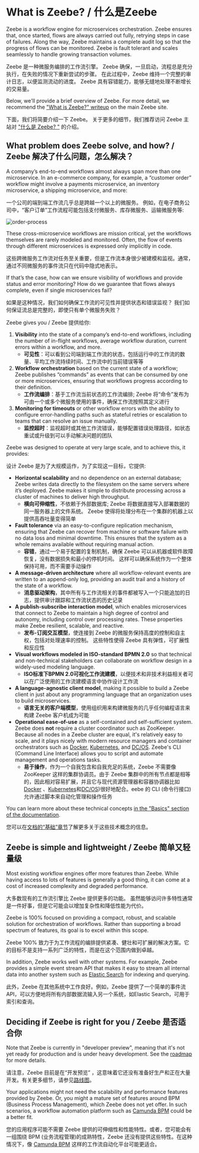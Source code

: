 # What is Zeebe? / 什么是Zeebe

Zeebe is a workflow engine for microservices orchestration. Zeebe ensures that, once started, flows are always carried out fully, retrying steps in case of failures. Along the way, Zeebe maintains a complete audit log so that the progress of flows can be monitored. Zeebe is fault tolerant and scales seamlessly to handle growing transaction volumes.

Zeebe 是一种微服务编排的工作流引擎。 Zeebe 确保，一旦启动，流程总是充分执行，在失败的情况下重新尝试的步骤。 在此过程中，Zeebe 维持一个完整的审计日志，以便监测流动的进度。 Zeebe 具有容错能力，能够无缝地处理不断增长的交易量。

Below, we'll provide a brief overview of Zeebe. For more detail, we recommend the ["What is Zeebe?" writeup](https://zeebe.io/what-is-zeebe) on the main Zeebe site.

下面，我们将简要介绍一下 Zeebe。 关于更多的细节，我们推荐访问 Zeebe 主站对 ["什么是 Zeebe? "](https://zeebe.io/what-is-zeebe) 的介绍。

## What problem does Zeebe solve, and how? / Zeebe 解决了什么问题，怎么解决？
A company’s end-to-end workflows almost always span more than one microservice. In an e-commerce company, for example, a “customer order” workflow might involve a payments microservice, an inventory microservice, a shipping microservice, and more:

一个公司的端到端工作流几乎总是跨越一个以上的微服务。 例如，在电子商务公司中，“客户订单”工作流程可能包括支付微服务、库存微服务、运输微服务等:

![order-process](/introduction/order-process.png)

These cross-microservice workflows are mission critical, yet the workflows themselves are rarely modeled and monitored. Often, the flow of events through different microservices is expressed only implicitly in code.

这些跨微服务工作流对任务至关重要，但是工作流本身很少被建模和监视。通常，通过不同微服务的事件流只在代码中隐式地表示。

If that’s the case, how can we ensure visibility of workflows and provide status and error monitoring? How do we guarantee that flows always complete, even if single microservices fail?

如果是这种情况，我们如何确保工作流的可见性并提供状态和错误监视？ 我们如何保证流总是完整的，即使只有单个微服务失败？

Zeebe gives you / Zeebe 提供给你:

1. **Visibility** into the state of a company’s end-to-end workflows, including the number of in-flight workflows, average workflow duration, current errors within a workflow, and more.
    - **可见性**：可以看到公司端到端工作流的状态，包括运行中的工作流的数量、平均工作流持续时间、工作流中的当前错误等等
2. **Workflow orchestration** based on the current state of a workflow; Zeebe publishes “commands” as events that can be consumed by one or more microservices, ensuring that workflows progress according to their definition.
    - **工作流编排**：基于工作流当前状态的工作流编排; Zeebe 将“命令”发布为可由一个或多个微服务使用的事件，确保工作流按照其定义进行
3. **Monitoring for timeouts** or other workflow errors with the ability to configure error-handling paths such as stateful retries or escalation to teams that can resolve an issue manually.
    - **监控超时**：监视超时或其他工作流错误，能够配置错误处理路径，如状态重试或升级到可以手动解决问题的团队

Zeebe was designed to operate at very large scale, and to achieve this, it provides:

设计 Zeebe 是为了大规模运作，为了实现这一目标，它提供:

* **Horizontal scalability** and no dependence on an external database; Zeebe writes data directly to the filesystem on the same servers where it’s deployed. Zeebe makes it simple to distribute processing across a cluster of machines to deliver high throughput.
    - **横向可伸缩性**，不依赖于外部数据库; Zeebe 将数据直接写入部署数据的同一服务器上的文件系统。 Zeebe 使得将处理分布在一个集群的机器上以提供高吞吐量变得简单
* **Fault tolerance** via an easy-to-configure replication mechanism, ensuring that Zeebe can recover from machine or software failure with no data loss and minimal downtime. This ensures that the system as a whole remains available without requiring manual action.
    - **容错**，通过一个易于配置的复制机制，确保 Zeebe 可以从机器或软件故障恢复，没有数据损失和最小的停机时间。 这样可以确保系统作为一个整体保持可用，而不需要手动操作
* **A message-driven architecture** where all workflow-relevant events are written to an append-only log, providing an audit trail and a history of the state of a workflow.
    - **消息驱动架构**，其中所有与工作流相关的事件都被写入一个只能追加的日志，提供审计跟踪和工作流状态的历史记录
* **A publish-subscribe interaction model**, which enables microservices that connect to Zeebe to maintain a high degree of control and autonomy, including control over processing rates. These properties make Zeebe resilient, scalable, and reactive.
    - **发布-订阅交互模型**，使连接到 Zeebe 的微服务保持高度的控制和自主权，包括对处理速率的控制。 这些特性使得 Zeebe 具有弹性，可扩展性和反应性
* **Visual workflows modeled in ISO-standard BPMN 2.0** so that technical and non-technical stakeholders can collaborate on workflow design in a widely-used modeling language.
    - **ISO标准下BPMN 2.0可视化工作流建模**，以便技术和非技术利益相关者可以在广泛使用的工作流建模语言中协作设计工作流
* **A language-agnostic client model**, making it possible to build a Zeebe client in just about any programming language that an organization uses to build microservices.
    - **语言无关的客户端模型**，使用组织用来构建微服务的几乎任何编程语言来构建 Zeebe 客户机成为可能
* **Operational ease-of-use** as a self-contained and self-sufficient system. Zeebe does **not** require a cluster coordinator such as ZooKeeper. Because all nodes in a Zeebe cluster are equal, it's relatively easy to scale, and it plays nicely with modern resource managers and container orchestrators such as [Docker](https://www.docker.com/), [Kubernetes](https://kubernetes.io/), and [DC/OS](https://dcos.io/). Zeebe's CLI (Command Line Interface) allows you to script and automate management and operations tasks.
    - **易于操作**，作为一个自我包含和自我充足的系统，Zeebe 不需要像 ZooKeeper 这样的集群协调员。由于 Zeebe 集群中的所有节点都是相等的，因此相对容易扩展，并且它与现代资源管理器和容器协调器比如[Docker](https://www.docker.com/) 、[Kubernetes](https://kubernetes.io/)和[DC/OS](https://dcos.io/))很好地配合。eebe 的 CLI (命令行接口)允许通过脚本来自动化管理和操作任务

You can learn more about these technical concepts [in the "Basics" section of the documentation](/basics/).

您可以在[文档的“基础”章节](/basics/)了解更多关于这些技术概念的信息。

## Zeebe is simple and lightweight / Zeebe 简单又轻量级

Most existing workflow engines offer more features than Zeebe. While having access to lots of features is generally a good thing, it can come at a cost of increased complexity and degraded performance.

大多数现有的工作流引擎比 Zeebe 提供更多的功能。 虽然能够访问许多特性通常是一件好事，但是它可能会以增加复杂性和降低性能为代价。

Zeebe is 100% focused on providing a compact, robust, and scalable solution for orchestration of workflows. Rather than supporting a broad spectrum of features, its goal is to excel within this scope.

Zeebe 100% 致力于为工作流程的编排提供紧凑、健壮和可扩展的解决方案。它的目标不是支持一系列广泛的特性，而是在这个范围内做到卓越。

In addition, Zeebe works well with other systems. For example, Zeebe provides a simple event stream API that makes it easy to stream all internal data into another system such as [Elastic Search](https://www.elastic.co/) for indexing and querying.

此外，Zeebe 在其他系统中工作良好。例如，Zeebe 提供了一个简单的事件流 API，可以方便地将所有内部数据流输入另一个系统，如Elastic Search，可用于索引和查询。

## Deciding if Zeebe is right for you / Zeebe 是否适合你

Note that Zeebe is currently in "developer preview", meaning that it's not yet ready for production and is under heavy development. See the [roadmap](https://zeebe.io/roadmap/) for more details.

请注意，Zeebe 目前是在“开发预览” ，这意味着它还没有准备好生产和正在大量开发。有关更多细节，请参见[路线图](https://zeebe.io/roadmap/)。

Your applications might not need the scalability and performance features provided by Zeebe. Or, you might a mature set of features around BPM (Business Process Management), which Zeebe does not yet offer. In such scenarios, a workflow automation platform such as [Camunda BPM](https://camunda.org) could be a better fit.

您的应用程序可能不需要 Zeebe 提供的可伸缩性和性能特性。或者，您可能会有一组围绕 BPM (业务流程管理)的成熟特性，Zeebe 还没有提供这些特性。在这种情况下，像 [Camunda BPM](https://camunda.org) 这样的工作流自动化平台可能更适合。